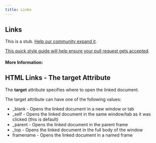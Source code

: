 ```yaml
---
title: Links
---
```

## Links

This is a stub. <a href='https://github.com/freecodecamp/guides/tree/master/src/pages/html/attributes/links/index.md' target='_blank' rel='nofollow'>Help our community expand it</a>.

<a href='https://github.com/freecodecamp/guides/blob/master/README.md' target='_blank' rel='nofollow'>This quick style guide will help ensure your pull request gets accepted</a>.

<!-- The article goes here, in GitHub-flavored Markdown. Feel free to add YouTube videos, images, and CodePen/JSBin embeds  -->

#### More Information:
<!-- Please add any articles you think might be helpful to read before writing the article -->
<h2>HTML Links - The target Attribute</h2>
<p>The <strong>target</strong> attribute specifies where to open the linked document.</p>
<p>The target attribute can have one of the following values:</p>
<ul>
  <li>_blank - Opens the linked document in a new window or tab</li>
  <li>_self - Opens the linked document in the same window/tab as it was clicked (this is default)</li>
  <li>_parent - Opens the linked document in the parent frame</li>
  <li>_top - Opens the linked document in the full body of the window</li>
  <li>framename - Opens the linked document in a named frame</li>
</ul>


